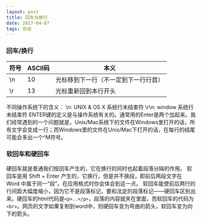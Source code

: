 ```yaml
---
layout: post
title: 回车与换行
date: 2017-04-07
tags: 杂谈    
---
```

### 回车/换行
符号  |  ASCII码   |   本义
-----|------------|----------
\n   |    10      | 光标移到下一行（不一定到下一行行首）
\r   |    13      | 光标重新回到本行开头  

不同操作系统下的含义：
\n:  UNIX & OS X 系统行末结束符
\r\n: window 系统行末结束符
ENTER键的定义是与操作系统有关的。通常用的Enter是两个加起来。我们经常遇到的一个问题就是，Unix/Mac系统下的文件在Windows里打开的话，所有文字会变成一行；而Windows里的文件在Unix/Mac下打开的话，在每行的结尾可能会多出一个^M符号。

### 软回车和硬回车
硬回车就是普通我们按回车产生的，它在换行的同时也起着段落分隔的作用。 
软回车是用 Shift + Enter 产生的，它换行，但是并不换段，即前后两段文字在 Word 中属于同一“段”。在应用格式时你会体会到这一点。
软回车能使前后两行的行间距大幅度缩小，因为它不是段落标记，要和法定的段落标记——硬回车区别出来。硬回车的html代码是`<p>..</p>`，段落的内容就夹在里面，而软回车的代码为`<br>`。网页的文字如果复制到word中，则硬回车变为弯曲的箭头，软回车变为向下的箭头。
